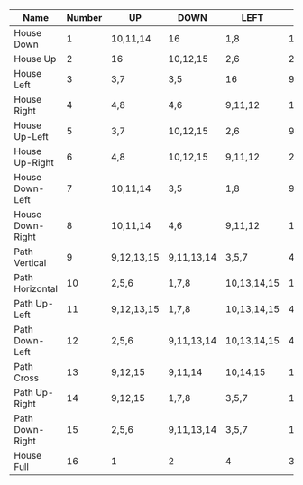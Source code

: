 |Name|Number|UP|DOWN|LEFT|RIGHT|
|----|------|--|----|----|-----|
|House Down|1|10,11,14|16|1,8|1,7|
|House Up|2|16|10,12,15|2,6|2,5|
|House Left|3|3,7|3,5|16|9,11,12|
|House Right|4|4,8|4,6|9,11,12|16|
|House Up-Left|5|3,7|10,12,15|2,6|9,14,15|
|House Up-Right|6|4,8|10,12,15|9,11,12|2,5|
|House Down-Left|7|10,11,14|3,5|1,8|9,14,15|
|House Down-Right|8|10,11,14|4,6|9,11,12|1,7|
|Path Vertical|9|9,12,13,15|9,11,13,14|3,5,7|4,6,8|
|Path Horizontal|10|2,5,6|1,7,8|10,13,14,15|10,11,12,13|
|Path Up-Left|11|9,12,13,15|1,7,8|10,13,14,15|4,6,8|
|Path Down-Left|12|2,5,6|9,11,13,14|10,13,14,15|4,6,8|
|Path Cross|13|9,12,15|9,11,14|10,14,15|10,11,12|
|Path Up-Right|14|9,12,15|1,7,8|3,5,7|10,11,12,13|
|Path Down-Right|15|2,5,6|9,11,13,14|3,5,7|10,11,12,13|
|House Full|16|1|2|4|3|